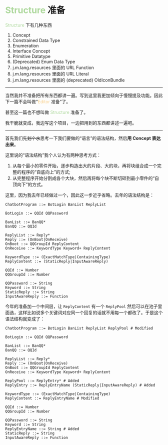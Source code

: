 # <span style="color: rgb(172, 215, 155)">Structure</span> 准备

<span style="color: rgb(172, 215, 155)">Structure</span> 下有几种东西

1. Concept
2. Constrained Data Type
3. Enumeration
4. Interface Concept
5. Primitive Datatype
6. (Deprecated) Enum Data Type
7. j.m.lang.resources 里面的 URL Function
8. j.m.lang.resources 里面的 URL Literal
9. j.m.lang.resources 里面的 (deprecated) OldIconBundle

---

当然我并不准备把所有东西都讲一遍。写到这里我更加倾向于慢慢提及功能。因此下一篇不会叫做“<span style="color: rgb(248, 207, 139)">Editor</span> 准备”了。

甚至这一篇也不想叫做 <span style="color: rgb(172, 215, 155)">Structure</span> 准备了。

我干脆就变成，我边写这个项目，一边把用到的东西都讲述一遍吧。

---

首先我们~~先划个水~~思考一下我们要做的“语言”的语法结构，然后**用 Concept 表达出来**。

这里说的“语法结构”我个人认为有两种思考方式：
1. 从每个最小的零件开始，逐步构造出大的片段、大的块，再将块组合成一个完整的程序的“自底向上”的方式;
2. 从完整程序开始分割成各个大块，然后再将每个块不断切碎到最小零件的“自顶向下”的方式。

这里，因为我去年已经做过一个，因此这一步近乎省略。去年的语法结构是：

```ebnf
ChatbotProgram ::= BotLogin BanList ReplyList

BotLogin ::= QQId QQPassword

BanList ::= BanQQ*
BanQQ ::= QQId

ReplyList ::= Reply*
Reply ::= (OnBoot|OnReceive)
OnBoot ::= QQGroupId ReplyContent
OnReceive ::= KeywordType Keyword+ ReplyContent

KeywordType ::= (ExactMatchType|ContainingType)
ReplyContent ::= (StaticReply|InputAwareReply)

QQId ::= Number
QQGroupId ::= Number

QQPassword ::= String
Keyword ::= String
StaticReply ::= String
InputAwareReply ::= Function
```

今年的准备加一个中间层，让 `ReplyContent` 有一个 `ReplyPool` 然后可以在池子里面选，这样比如说多个关键词对应同一个回复的话就不用每一个都改了。于是这个语法结构就变成了：

```ebnf
ChatbotProgram ::= BotLogin BanList ReplyList ReplyPool # Modified

BotLogin ::= QQId QQPassword

BanList ::= BanQQ*
BanQQ ::= QQId

ReplyList ::= Reply*
Reply ::= (OnBoot|OnReceive)
OnBoot ::= QQGroupId ReplyContent
OnReceive ::= KeywordType Keyword+ ReplyContent

ReplyPool ::= ReplyEntry* # Added
ReplyEntry ::= ReplyEntryName (StaticReply|InputAwareReply) # Added

KeywordType ::= (ExactMatchType|ContainingType)
ReplyContent ::= ReplyEntryName # Modified

QQId ::= Number
QQGroupId ::= Number

QQPassword ::= String
Keyword ::= String
ReplyEntryName ::= String # Added
StaticReply ::= String
InputAwareReply ::= Function
```